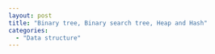 ```yaml
---
layout: post
title: "Binary tree, Binary search tree, Heap and Hash"
categories:
  - "Data structure"
---
```



